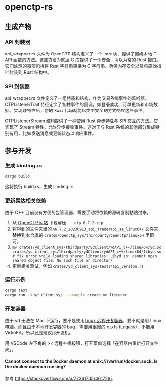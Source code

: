 # openctp-rs

## 生成产物

### API 封装器

api_wrapper.rs 文件为 OpenCTP 结构定义了一个 impl 块，提供了围绕本地 C API 函数的方法。这些方法为底层 C 库提供了一个安全、习以为常的 Rust 接口。它们处理的事项包括将 Rust 字符串转换为 C 字符串、确保内存安全以及将原始指针封装到 Rust 结构中。

### SPI 封装器

spi_wrapper.rs 文件定义了一组特质和结构，作为交易系统事件的监听器。 CTPListenerTrait 特征定义了各种事件的回调，如登录成功、订单更新和市场数据。实现该特性后，您的 Rust 代码就能以类型安全的方式响应这些事件。

CTPListenerStream 结构提供了一种使用 Rust 异步特性与 SPI 交互的方法。它实现了 Stream 特性，允许异步接收事件。这对于与 Rust 系统的其他部分集成特别有用，比如发送消息或更新状态以响应事件。

## 参与开发

### 生成 binding.rs

```sh
cargo build
```

这将执行 build.rs，生成 binding.rs

### 更新易达相关依赖

由于 C++ 目前没有方便的包管理器，需要手动将依赖的源码复制黏贴过来。

1. 从 [OpenCTP 网站](http://www.openctp.cn/download.html) 下载解压 ` 	ctp_6.7.2.zip`
1. 将得到的文件夹里的 `v6.7.2_20230913_api_traderapi_se_linux64/` 文件夹替换到本仓库的 `crates/openctp_sys/thirdparty/openctp/linux64` 里即可。
1. `mv crates/yd_client_sys/thirdparty/ydClient/ydAPI_c++/linux64/yd.so crates/yd_client_sys/thirdparty/ydClient/ydAPI_c++/linux64/libyd.so # fix error while loading shared libraries: libyd.so: cannot open shared object file: No such file or directory`
1. 更新相关测试，例如 `crates/yd_client_sys/tests/api_version.rs`

### 运行示例

```sh
cargo test
cargo run -p yd_client_sys --example create_yd_listener
```

### 开发容器

由于 yd 无法在 Mac 下运行，要不是使用[Linux 远程开发容器](https://questerai.feishu.cn/wiki/V9KTwpefBi5oVwkPNrfc1i4jnUb)，要不就是用 Linux 电脑。而且由于本地开发容器的 bug，需要用很慢的 osxfs (Legacy)，不能用 VirtioFS。所以还是建议用开发机。

用 VSCode 左下角的 >< 远程主机按钮，打开菜单选择「在容器内重新打开文件夹」。

#### Cannot connect to the Docker daemon at unix:///var/run/docker.sock. Is the docker daemon running?

参考 https://stackoverflow.com/a/77361735/4617295
